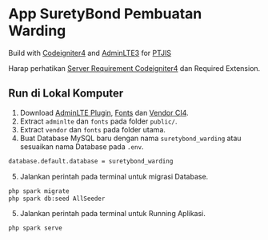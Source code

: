 # App SuretyBond Pembuatan Warding

Build with [Codeigniter4] and [AdminLTE3] for [PTJIS]

[Codeigniter4]: https://www.codeigniter.com/user_guide/index.html
[AdminLTE3]: https://adminlte.io/docs/3.0/
[PTJIS]: https://ptjis.com/

Harap perhatikan [Server Requirement Codeigniter4](https://www.codeigniter.com/user_guide/intro/requirements.html) dan Required Extension.

## Run di Lokal Komputer

1. Download [AdminLTE Plugin](https://drive.google.com/file/d/1zVXp5QAJeWHQMBM0hYUBTRsOO6Py_g1O/view?usp=sharing), [Fonts](https://drive.google.com/file/d/1zVXp5QAJeWHQMBM0hYUBTRsOO6Py_g1O/view?usp=sharing) dan [Vendor CI4](https://drive.google.com/file/d/185bv0a0YmxEqXbYJusgtymmsAMwpi0e6/view?usp=sharing).
2. Extract `adminlte` dan `fonts` pada folder `public/`.
3. Extract `vendor` dan `fonts` pada folder utama.
4. Buat Database MySQL baru dengan nama `suretybond_warding` atau sesuaikan nama Database pada `.env`.

```bash
database.default.database = suretybond_warding
```

5. Jalankan perintah pada terminal untuk migrasi Database.

```bash
php spark migrate
php spark db:seed AllSeeder
```

5. Jalankan perintah pada terminal untuk Running Aplikasi.

```bash
php spark serve
```